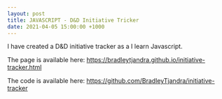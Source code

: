 ```yaml
---
layout: post
title: JAVASCRIPT - D&D Initiative Tricker
date: 2021-04-05 15:00:00 +1000
---
```


I have created a D&D initiative tracker as a I learn Javascript.

The page is available here:
https://bradleytjandra.github.io/initiative-tracker.html


The code is available here:
https://github.com/BradleyTjandra/initiative-tracker